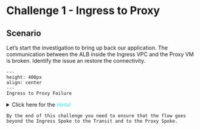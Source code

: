 # Challenge 1 - Ingress to Proxy

## Scenario

Let’s start the investigation to bring up back our application. The communication between the ALB inside the Ingress VPC and the Proxy VM is broken. Identify the issue an restore the connectivity.

```{figure} images/ingress-proxy.png
---
height: 400px
align: center
---
Ingress to Proxy Failure
```

<details>
  <summary>Click here for the <span style='color:#33ECFF'>Hints!</span></summary>
  
* Search for the Private IP address of the Proxy VM

```{hint}
Go to **CoPilot > Cloud Fabric > Topology** and find the Proxy VM and retrieve its IP from the **Properties** section.
```

* Try to ping the Proxy VM from the *Ingress Spoke GW*.

```{hint}
Go to **CoPilot > Diagnostics > Diagnostics Tools > Gateway Diagnostics**.

Select the **_Ingress Spoke GW_** and launch a **traceroute**/**ping** towards the private IP address of the Proxy VM.
```
</details>


```{attention}
By the end of this challenge you need to ensure that the flow goes beyond the Ingress Spoke to the Transit and to the Proxy Spoke.
```

